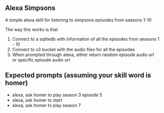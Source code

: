 Alexa Simpsons
---

A simple alexa skill for listening to simpsons episodes from seasons 1-10

The way this works is that 

1. Connect to a sqlitedb with information of all the episodes from seasons 1 - 10
2. Connect to s3 bucket with the audio files for all the episodes
3. When prompted through alexa, either return random episode audio url or specific episode audio url

Expected prompts (assuming your skill word is homer)
---
- alexa, ask homer to play season 3 episode 5
- alexa, ask homer to start
- alexa, ask homer to play season 7
